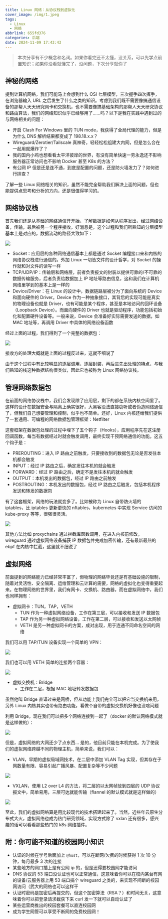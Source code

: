 ```yaml
---
title: Linux 网络：从协议栈到虚拟化
cover_image: /img/1.jpeg
tags:
  - Linux
  - 网络
abbrlink: 655fd376
categories: 后端
date: 2024-11-09 17:43:43
---
```


> 本次分享有不少概念和名词。如果你看完还不太懂，没关系，可以先学点前置知识；如果你没看就懂完了，没问题，下次分享就你了

## 神秘的网络

提到计算机网络，我们可能马上会想到什么 OSI 七层模型，三次握手四次挥手，在浏览器输入 URL 之后发生了什么之类的知识。考虑到我们既不需要像搞通信设备的那帮人天天研究网卡和交换机，也不需要像搞基础架构的那帮人天天研究协议和路由算法，我们的网络知识似乎已经够用了......吗？以下是我在实践中遇到过的与网络相关的问题：

- 开启 Clash For Windows 里的 TUN mode，我获得了全局代理的能力，但是为什么 DNS 解析结果都变成了 198.18.x.x？
- Wireguard/Zerotier/Tailscale 真神奇，轻轻松松组建大内网，但是怎么合在一起用就爆炸了？
- 我的国内小鸡也想看看太平洋彼岸的世界，有没有简单快速一劳永逸还不影响服务器正常访问也不影响 Docker 甚至 K8s 的方法？
- 有公网 IP 但是还是连不通，到底是配置的问题，还是防火墙发力了？如何进行排查？

了解一些 Linux 网络相关的知识，虽然不能完全帮助我们解决上面的问题，但也能提供点思考和分析的方向，还是很值得学习的。

## 网络协议栈

首先我们还是从基础的网络通信开开始，了解数据是如何从程序发出，经过网络设备，传输，最后被另一个程序接收。好消息是，这个过程和我们所熟知的分层模型基本上是对应的，数据流动的路径大致如下：

![](static/FeQFbgX31oavByxKuMPcxCt8npR.jpg)

- Socket：应用层的各种网络通信基本上都是通过 Socket 编程接口来和内核的网络协议栈进行通信的。外加 Linux 一切皆文件的设计哲学，对 Socket 的操作就和对文件的读写一样
- TCP/UDP/IP：传输层和网络层，前者负责报文的封装以提供可靠的/不可靠的数据传输服务，后者负责给数据加上 IP 地址等路由信息，这和我们在计算机网络里学到的基本上是一样的
- Device/Driver：在 Linux 的设计中，数据链路层被分为了面向系统的 Device 和面向硬件的 Driver。Device 作为一种抽象接口，其背后的实现可能是真实的物理设备也就是 Driver，也有可能是某个程序，甚至是本地访问的回环设备（Loopback Device）。而面向硬件的 Driver 也就是驱动程序，功能包括初始化和配置硬件设备等。一般来说，Device 会准备好实际需要发送的数据，如 MAC 地址等，再调用 Driver 中具体的网络设备函数

经过上面的过程，我们得到了一个完整的数据包：

![](static/Co8hbdCOFoLie2xjBqKclmvNnnh.png)

接收方的处理大概就是上面的过程反过来，这就不细说了

由于这个过程中有比较明显的逐层调用，逐层封装，再后进先出处理的特点，与我们熟知的栈这种数据结构很类似，因此它也被称为 Linux 网络协议栈。

## 管理网络数据包

在前面的网络协议栈中，我们会发现除了应用层，剩下的都在系统内核空间里了。这样的设计在数据安全与隔离上确实很好，大黑客没法直接窃听或者伪造网络通信了，但我们自己想要管理和控制，似乎也不简单。还好，Linux 内核还给我们提供了一套通用、可编程的网络数据包管理框架：Netfilter

这套框架在数据包处理的过程中埋下了五个钩子（Hooks），应用程序先在这注册回调函数，每当有数据经过时就会触发调用，最终实现干预网络通信的功能。这五个钩子是：

- PREROUTING：进入 IP 路由之前触发，只要接收到的数据包无论是否发往本机都会触发
- INPUT：经过 IP 路由之后，确定发往本机的就会触发
- FORWARD：经过 IP 路由之后，确定不是发往本机的就会触发
- OUTPUT：本机发出的数据包，经过 IP 路由之前触发
- POSTROUTING：本机发出的数据包，经过 IP 路由之后触发，包括本机程序发送和转发的数据包

有了这套框架，网络的玩法就变多了。比如被称为 Linux 自带防火墙的 iptables，比 iptables 更新更快的 nftables，kubernetes 中实现 Service 访问的 kube-proxy 等等，很强很灵活。

![](static/TWrUbrW7Wouw7Sx0WfSc5g8ynUx.png)

其他方法比如 proxychains 通过拦截库函数调用，在进入内核前修改，wireguard 通过虚拟网络设备捕获 IP 数据包并完成加密传输，还有最新最热的 ebpf 在内核中拦截，这里就不细说了

## 虚拟网络

前面提到的网络能力已经非常丰富了，但物理的网络毕竟还是有基础设施的限制，随着对灵活性、安全隔离、运维管理和云计算的需要，网络的虚拟化也变得重要起来。在物理网络的世界里，我们有网卡、交换机、路由器，而在虚拟网络中，我们也同样拥有：

- 虚拟网卡：TUN，TAP，VETH
  - TUN 作为一种虚拟网络设备，工作在第三层，可以接收和发送 IP 数据包
  - TAP 作为另一种虚拟网络设备，工作在第二层，可以接收和发送以太网帧
  - VETH 是另一种虚拟网卡的方案，成对出现，用于连通不同命名空间的网络

我们可以用 TAP/TUN 设备实现一个简单的 VPN：

![](static/OJ5db7eEtoIsDQxPtZ5clopMnNb.png)

我们也可以用 VETH 简单的连接两个容器：

![](static/JAvcbGbJOoNiwUxFt1NccONFn9d.png)

- 虚拟交换机：Bridge
  - 工作在二层，根据 MAC 地址转发数据包

虽然他叫 Bridge 直译过来是网桥，但从功能上我们完全可以把它当交换机来用，另外 Linux 内核其实也带有路由功能，看做个自带的虚拟交换机好像也没啥问题

利用 Bridge，现在我们可以把多个网络连接到一起了（docker 的默认网络模式就是这样做的）：

![](static/I9MlbJfMIogLQ2xMTROcR4xfnHb.png)

但是，虚拟网络的大网还少了点东西... 是的，他目前只能在本机完成。为了使我们的虚拟网络跨越不同的物理主机，简单来说，我们可以：

- VLAN，早期的虚拟局域网技术，在二层中添加 VLAN Tag 实现，但其存在子网数量有限、容易引起广播风暴、配置复杂等不少问题

![](static/SSR4bfOLAoep9Fxd49Scdmv1nWf.png)

- VXLAN，使用 L2 over L4 的方法，将二层的以太网帧放到四层的 UDP 协议报文中，简单易用，三层可达就能传输（flannel 的默认模式就是这样做的）

![](static/GwP8beCXmofMFsxdSYUcXoPWnmb.jpg)

至此，我们的虚拟网络算是用比较现代的技术搭建起来了。当然，近些年云原生分布式大火，虚拟网络也成为热门研究领域，实现方式除了 vxlan 还有很多，感兴趣的话可以看看那些热门的 k8s 网络插件。

## 附：你可能不知道的校园网小知识

- 认证的时候在学号后面加上 `@hust`，可以在断网/欠费的时候获得 1 次 10 分钟，每月最多 3 次的连接
- 某些地方的网口插上是有公网 ip 的，但是还得要校园网才能访问
- DNS 协议的 53 端口没认证也可以正常通信，这意味着你可以在校内某台有网的设备/云服务器上用 53 端口搞个 wireguard 之类的，来实现不间断的校园网访问（武大的网络也可以这样干
- 认证时密码是加密后再提交的，但这个加密算法（RSA？）和时间无关，这意味着你可以把登录请求截获下来 curl 发一下就可以自动认证了
- 某些运营商推出的校园套餐可以直连校园网
- 成为学生网管可以享受不断网的免费校园网！